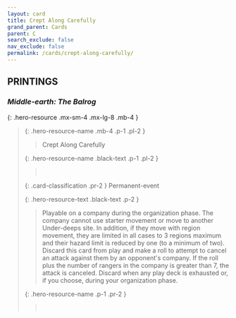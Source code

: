 ```yaml
---
layout: card
title: Crept Along Carefully
grand_parent: Cards
parent: C
search_exclude: false
nav_exclude: false
permalink: /cards/crept-along-carefully/
---
```


## PRINTINGS


### _Middle-earth: The Balrog_

{: .hero-resource .mx-sm-4 .mx-lg-8 .mb-4 }
> {: .hero-resource-name .mb-4 .p-1 .pl-2 }
> > <div class="card-mp"></div>
> > <div class="card-name">Crept Along Carefully</div>
>
> {: .hero-resource-name .black-text .p-1 .pl-2 }
> > &nbsp;
>
> {: .card-classification .pr-2 }
> Permanent-event
>
> {: .hero-resource-text .black-text .p-2 }
> > Playable on a company during the organization phase. The company cannot use starter movement or move to another Under-deeps site. In addition, if they move with region movement, they are limited in all cases to 3 regions maximum and their hazard limit is reduced by one (to a minimum of two). Discard this card from play and make a roll to attempt to cancel an attack against them by an opponent's company. If the roll plus the number of rangers in the company is greater than 7, the attack is canceled. Discard when any play deck is exhausted or, if you choose, during your organization phase. 
> 
> {: .hero-resource-name .p-1 .pr-2 }
> > <div class="card-shield"></div>
> > <div class="card-corruption">&nbsp;</div>
